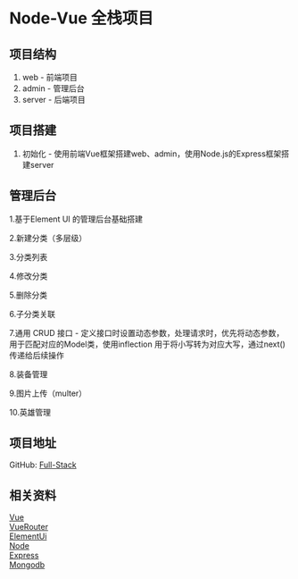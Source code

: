 # Node-Vue 全栈项目

## 项目结构
1. web - 前端项目
2. admin - 管理后台
3. server - 后端项目

## 项目搭建
1. 初始化 - 使用前端Vue框架搭建web、admin，使用Node.js的Express框架搭建server

## 管理后台 
1.基于Element UI 的管理后台基础搭建

2.新建分类（多层级）

3.分类列表

4.修改分类

5.删除分类

6.子分类关联

7.通用 CRUD 接口 - 定义接口时设置动态参数，处理请求时，优先将动态参数，用于匹配对应的Model类，使用inflection 用于将小写转为对应大写，通过next() 传递给后续操作

8.装备管理

9.图片上传（multer）

10.英雄管理

## 项目地址
GitHub: [Full-Stack](https://github.com/bradyCC/Full-Stack)

## 相关资料
[Vue](https://cn.vuejs.org)<br/>
[VueRouter](https://router.vuejs.org/)<br/>
[ElementUi](https://element.eleme.cn/)<br/>
[Node](https://nodejs.org/)<br/>
[Express](http://www.expressjs.com.cn/)<br/>
[Mongodb](https://docs.mongodb.com/)<br/>
